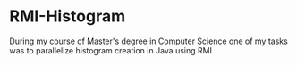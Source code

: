 # RMI-Histogram
During my course of Master's degree in Computer Science one of my tasks was to parallelize histogram creation in Java using RMI

